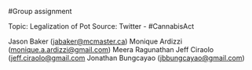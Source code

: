 #Group assignment

Topic: Legalization of Pot
Source: Twitter - #CannabisAct


Jason Baker  (jabaker@mcmaster.ca)
Monique Ardizzi (monique.a.ardizzi@gmail.com)
Meera Ragunathan
Jeff Ciraolo (jeff.ciraolo@gmail.com
Jonathan Bungcayao (jbbungcayao@gmail.com)

